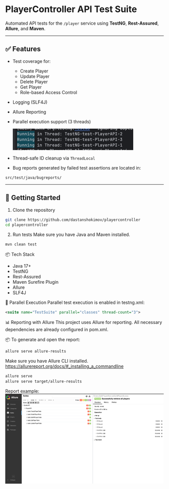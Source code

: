 # PlayerController API Test Suite 

Automated API tests for the `/player` service using **TestNG**, **Rest-Assured**, **Allure**, and **Maven**.

---

## ✅ Features

- Test coverage for:
  - Create Player
  - Update Player
  - Delete Player
  - Get Player
  - Role-based Access Control
- Logging (SLF4J)
- Allure Reporting
- Parallel execution support (3 threads)

  ![img_1.png](img_1.png)
- Thread-safe ID cleanup via `ThreadLocal`
- Bug reports generated by failed test assertions are located in:
```
src/test/java/bugreports/
```
---

## 🚀 Getting Started

1. Clone the repository

```bash
git clone https://github.com/dastanshokimov/playercontroller
cd playercontroller
```
2. Run tests
Make sure you have Java and Maven installed.

```bash
mvn clean test
```

📦 Tech Stack 
* Java 17+ 
* TestNG 
* Rest-Assured 
* Maven Surefire Plugin 
* Allure 
* SLF4J

🧪 Parallel Execution
Parallel test execution is enabled in testng.xml:

```xml
<suite name="TestSuite" parallel="classes" thread-count="3">
```
📊 Reporting with Allure
This project uses Allure for reporting.
All necessary dependencies are already configured in pom.xml.

📦 To generate and open the report:

```bash
allure serve allure-results
```
Make sure you have Allure CLI installed.
https://allurereport.org/docs/#_installing_a_commandline

```bash
allure serve
allure serve target/allure-results
```
Report example: 
![img.png](img.png)